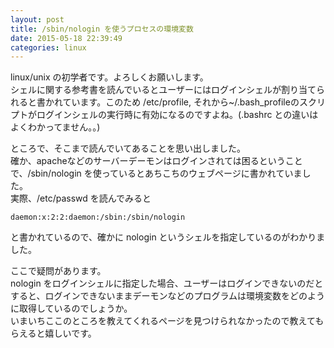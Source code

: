 ```yaml
---
layout: post
title: /sbin/nologin を使うプロセスの環境変数
date: 2015-05-18 22:39:49
categories: linux
---
```

<p>linux/unix の初学者です。よろしくお願いします。<br>
シェルに関する参考書を読んでいるとユーザーにはログインシェルが割り当てられると書かれています。このため /etc/profile, それから~/.bash_profileのスクリプトがログインシェルの実行時に有効になるのですよね。(.bashrc との違いはよくわかってません。。)</p>

<p>ところで、そこまで読んでいてあることを思い出しました。<br>
確か、apacheなどのサーバーデーモンはログインされては困るということで、/sbin/nologin を使っているとあちこちのウェブページに書かれていました。<br>
実際、/etc/passwd を読んでみると</p>

<pre><code>daemon:x:2:2:daemon:/sbin:/sbin/nologin
</code></pre>

<p>と書かれているので、確かに nologin というシェルを指定しているのがわかりました。</p>

<p>ここで疑問があります。<br>
nologin をログインシェルに指定した場合、ユーザーはログインできないのだとすると、ログインできないままデーモンなどのプログラムは環境変数をどのように取得しているのでしょうか。<br>
いまいちここのところを教えてくれるページを見つけられなかったので教えてもらえると嬉しいです。</p>
